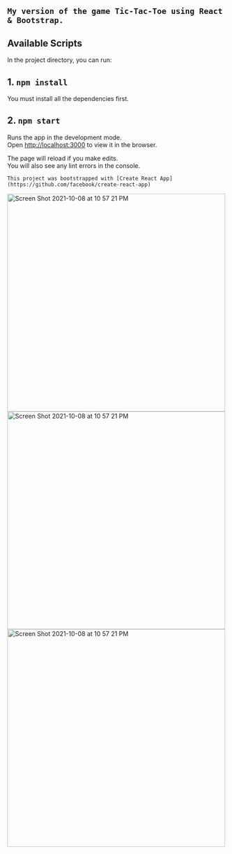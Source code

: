 ## `My version of the game Tic-Tac-Toe using React & Bootstrap.`


## Available Scripts

In the project directory, you can run:

## 1. `npm install`

You must install all the dependencies first.<br>

## 2.  `npm start`

Runs the app in the development mode.<br>
Open [http://localhost:3000](http://localhost:3000) to view it in the browser.

The page will reload if you make edits.<br>
You will also see any lint errors in the console.

    This project was bootstrapped with [Create React App](https://github.com/facebook/create-react-app)
    
<img height="500" alt="Screen Shot 2021-10-08 at 10 57 21 PM" src="https://user-images.githubusercontent.com/20937211/155280253-0363ae91-0aa5-427a-84cb-282ea8c7ade4.png"><img height="500" alt="Screen Shot 2021-10-08 at 10 57 21 PM" src="https://user-images.githubusercontent.com/20937211/155280248-eefd327a-0366-403c-8e6a-33ff746c28e2.png"><img height="500" alt="Screen Shot 2021-10-08 at 10 57 21 PM" src="https://user-images.githubusercontent.com/20937211/155280252-9fee7309-4d17-472c-8108-f2d0eec0b9f7.png">
